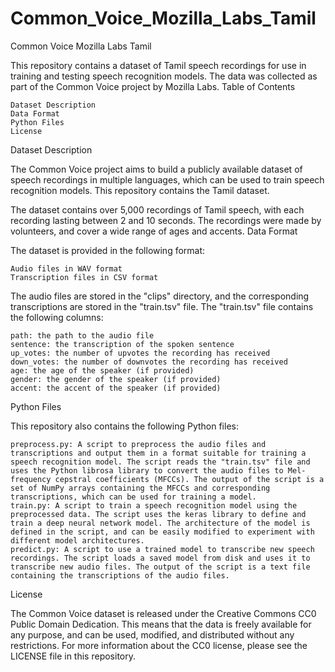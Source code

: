 # Common_Voice_Mozilla_Labs_Tamil
Common Voice Mozilla Labs Tamil

This repository contains a dataset of Tamil speech recordings for use in training and testing speech recognition models. The data was collected as part of the Common Voice project by Mozilla Labs.
Table of Contents

    Dataset Description
    Data Format
    Python Files
    License

Dataset Description

The Common Voice project aims to build a publicly available dataset of speech recordings in multiple languages, which can be used to train speech recognition models. This repository contains the Tamil dataset.

The dataset contains over 5,000 recordings of Tamil speech, with each recording lasting between 2 and 10 seconds. The recordings were made by volunteers, and cover a wide range of ages and accents.
Data Format

The dataset is provided in the following format:

    Audio files in WAV format
    Transcription files in CSV format

The audio files are stored in the "clips" directory, and the corresponding transcriptions are stored in the "train.tsv" file. The "train.tsv" file contains the following columns:

    path: the path to the audio file
    sentence: the transcription of the spoken sentence
    up_votes: the number of upvotes the recording has received
    down_votes: the number of downvotes the recording has received
    age: the age of the speaker (if provided)
    gender: the gender of the speaker (if provided)
    accent: the accent of the speaker (if provided)

Python Files

This repository also contains the following Python files:

    preprocess.py: A script to preprocess the audio files and transcriptions and output them in a format suitable for training a speech recognition model. The script reads the "train.tsv" file and uses the Python librosa library to convert the audio files to Mel-frequency cepstral coefficients (MFCCs). The output of the script is a set of NumPy arrays containing the MFCCs and corresponding transcriptions, which can be used for training a model.
    train.py: A script to train a speech recognition model using the preprocessed data. The script uses the keras library to define and train a deep neural network model. The architecture of the model is defined in the script, and can be easily modified to experiment with different model architectures.
    predict.py: A script to use a trained model to transcribe new speech recordings. The script loads a saved model from disk and uses it to transcribe new audio files. The output of the script is a text file containing the transcriptions of the audio files.

License

The Common Voice dataset is released under the Creative Commons CC0 Public Domain Dedication. This means that the data is freely available for any purpose, and can be used, modified, and distributed without any restrictions. For more information about the CC0 license, please see the LICENSE file in this repository.
